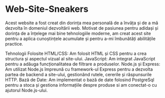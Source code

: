 # Web-Site-Sneakers
Acest website a fost creat din dorința mea personală de a învăța și de a mă dezvolta în domeniul dezvoltării web. Motivat de pasiunea pentru adidași și dorința de a înțelege mai bine tehnologiile moderne, am creat acest site pentru a aplica cunoștințele acumulate și pentru a-mi îmbunătăți abilitățile practice.

Tehnologii Folosite
HTML/CSS: Am folosit HTML și CSS pentru a crea structura și aspectul vizual al site-ului.
JavaScript: Am integrat JavaScript pentru a adăuga funcționalitatea de filtrare a produselor.
Node.js și Express: Am utilizat Node.js împreună cu framework-ul Express pentru a dezvolta partea de backend a site-ului, gestionând rutele, cererile și răspunsurile HTTP.
Bază de Date: Am implementat o bază de date folosind PostgreSql pentru a stoca și gestiona informațiile despre produse si am conectat-o cu ajutorul Node.js-ului.

